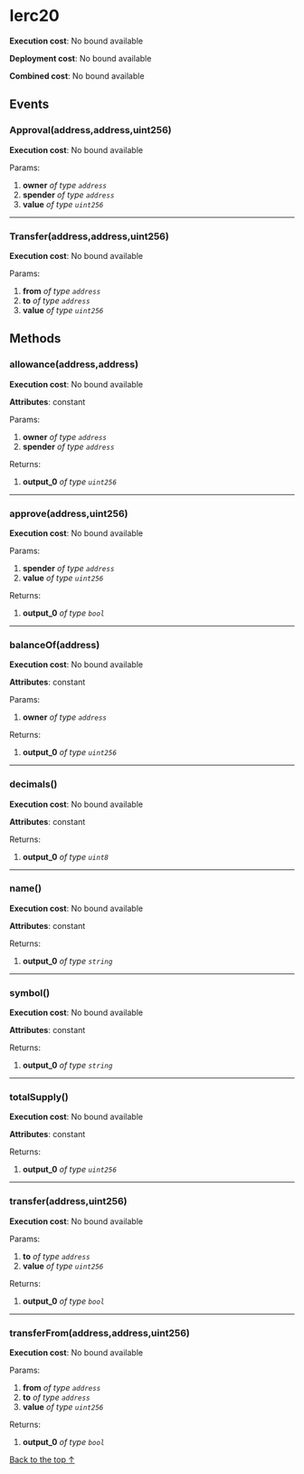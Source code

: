 # Ierc20


**Execution cost**: No bound available

**Deployment cost**: No bound available

**Combined cost**: No bound available


## Events
### Approval(address,address,uint256)


**Execution cost**: No bound available


Params:

1. **owner** *of type `address`*
2. **spender** *of type `address`*
3. **value** *of type `uint256`*

--- 
### Transfer(address,address,uint256)


**Execution cost**: No bound available


Params:

1. **from** *of type `address`*
2. **to** *of type `address`*
3. **value** *of type `uint256`*


## Methods
### allowance(address,address)


**Execution cost**: No bound available

**Attributes**: constant


Params:

1. **owner** *of type `address`*
2. **spender** *of type `address`*

Returns:


1. **output_0** *of type `uint256`*

--- 
### approve(address,uint256)


**Execution cost**: No bound available


Params:

1. **spender** *of type `address`*
2. **value** *of type `uint256`*

Returns:


1. **output_0** *of type `bool`*

--- 
### balanceOf(address)


**Execution cost**: No bound available

**Attributes**: constant


Params:

1. **owner** *of type `address`*

Returns:


1. **output_0** *of type `uint256`*

--- 
### decimals()


**Execution cost**: No bound available

**Attributes**: constant



Returns:


1. **output_0** *of type `uint8`*

--- 
### name()


**Execution cost**: No bound available

**Attributes**: constant



Returns:


1. **output_0** *of type `string`*

--- 
### symbol()


**Execution cost**: No bound available

**Attributes**: constant



Returns:


1. **output_0** *of type `string`*

--- 
### totalSupply()


**Execution cost**: No bound available

**Attributes**: constant



Returns:


1. **output_0** *of type `uint256`*

--- 
### transfer(address,uint256)


**Execution cost**: No bound available


Params:

1. **to** *of type `address`*
2. **value** *of type `uint256`*

Returns:


1. **output_0** *of type `bool`*

--- 
### transferFrom(address,address,uint256)


**Execution cost**: No bound available


Params:

1. **from** *of type `address`*
2. **to** *of type `address`*
3. **value** *of type `uint256`*

Returns:


1. **output_0** *of type `bool`*

[Back to the top ↑](#ierc20)
